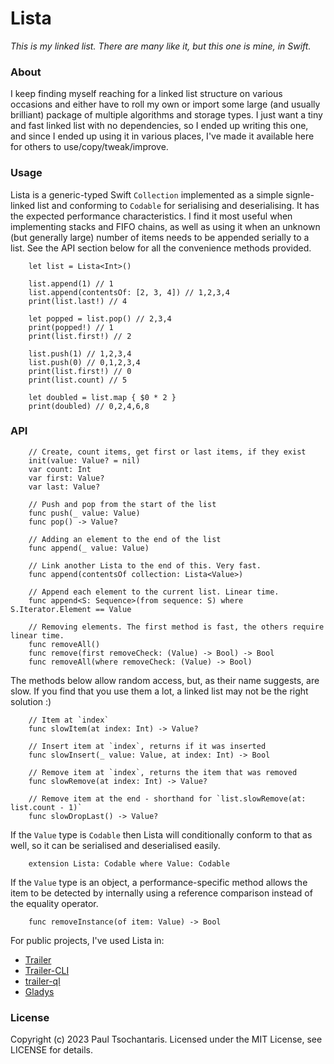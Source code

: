 Lista
=====

_This is my linked list. There are many like it, but this one is mine, in Swift._

### About
I keep finding myself reaching for a linked list structure on various occasions and either have to roll my own or import some large (and usually brilliant) package of multiple algorithms and storage types. I just want a tiny and fast linked list with no dependencies, so I ended up writing this one, and since I ended up using it in various places, I've made it available here for others to use/copy/tweak/improve.

### Usage
Lista is a generic-typed Swift `Collection` implemented as a simple signle-linked list and conforming to `Codable` for serialising and deserialising. It has the expected performance characteristics. I find it most useful when implementing stacks and FIFO chains, as well as using it when an unknown (but generally large) number of items needs to be appended serially to a list. See the API section below for all the convenience methods provided.
```
    let list = Lista<Int>()

    list.append(1) // 1
    list.append(contentsOf: [2, 3, 4]) // 1,2,3,4
    print(list.last!) // 4

    let popped = list.pop() // 2,3,4
    print(popped!) // 1
    print(list.first!) // 2

    list.push(1) // 1,2,3,4
    list.push(0) // 0,1,2,3,4
    print(list.first!) // 0
    print(list.count) // 5

    let doubled = list.map { $0 * 2 }
    print(doubled) // 0,2,4,6,8
```

### API
```
    // Create, count items, get first or last items, if they exist
    init(value: Value? = nil)
    var count: Int
    var first: Value?
    var last: Value?

    // Push and pop from the start of the list
    func push(_ value: Value)
    func pop() -> Value?

    // Adding an element to the end of the list
    func append(_ value: Value)
    
    // Link another Lista to the end of this. Very fast.
    func append(contentsOf collection: Lista<Value>)
    
    // Append each element to the current list. Linear time.
    func append<S: Sequence>(from sequence: S) where S.Iterator.Element == Value

    // Removing elements. The first method is fast, the others require linear time.
    func removeAll()
    func remove(first removeCheck: (Value) -> Bool) -> Bool
    func removeAll(where removeCheck: (Value) -> Bool)
```

The methods below allow random access, but, as their name suggests, are slow. If you find that you use them a lot, a linked list may not be the right solution :)
```
    // Item at `index`
    func slowItem(at index: Int) -> Value?

    // Insert item at `index`, returns if it was inserted
    func slowInsert(_ value: Value, at index: Int) -> Bool
    
    // Remove item at `index`, returns the item that was removed
    func slowRemove(at index: Int) -> Value?

    // Remove item at the end - shorthand for `list.slowRemove(at: list.count - 1)`
    func slowDropLast() -> Value?
```

If the `Value` type is `Codable` then Lista will conditionally conform to that as well, so it can be serialised and deserialised easily.
```
    extension Lista: Codable where Value: Codable
```

If the `Value` type is an object, a performance-specific method allows the item to be detected by internally using a reference comparison instead of the equality operator.
```
    func removeInstance(of item: Value) -> Bool
```

For public projects, I've used Lista in:
- [Trailer](https://github.com/ptsochantaris/trailer)
- [Trailer-CLI](https://github.com/ptsochantaris/trailer-cli)
- [trailer-ql](https://github.com/ptsochantaris/trailer-cli)
- [Gladys](https://github.com/ptsochantaris/gladys)

### License
Copyright (c) 2023 Paul Tsochantaris. Licensed under the MIT License, see LICENSE for details.
